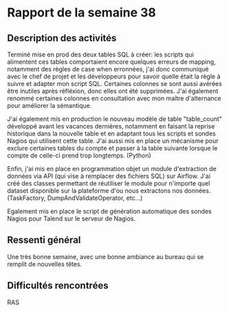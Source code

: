 # Rapport de la semaine 38 
## Description des activités
Terminé mise en prod des deux tables SQL à créer: les scripts qui alimentent ces tables comportaient encore quelques erreurs de mapping, notamment des règles de case when erronnées, j'ai donc communiqué avec le chef de projet et les développeurs pour savoir quelle était la règle à suivre et adapter mon script SQL. Certaines colonnes se sont aussi avérées être inutiles après réfléxion, donc elles ont été supprimées. J'ai également renommé certaines colonnes en consultation avec mon maître d'alternance pour améliorer la sémantique.

J'ai également mis en production le nouveau modèle de table "table_count" développé avant les vacances dernières, notamment en faisant la reprise historique dans la nouvelle table et en adaptant tous les scripts et sondes Nagios qui utilisent cette table. J'ai aussi mis en place un mécanisme pour exclure certaines tables du compte et passer à la table suivante lorsque le compte de celle-ci prend trop longtemps. (Python)

Enfin, j'ai mis en place en programmation objet un module d'extraction de données via API (qui vise à remplacer des fichiers SQL) sur Airflow. J'ai créé des classes permettant de réutiliser le module pour n'importe quel dataset disponible sur la plateforme d'ou nous extractons nos données. (TaskFactory, DumpAndValidateOperator, etc...)

Egalement mis en place le script de génération automatique des sondes Nagios pour Talend sur le serveur de Nagios.


## Ressenti général 
Une très bonne semaine, avec une bonne ambiance au bureau qui se remplit de nouvelles têtes.

## Difficultés rencontrées
RAS
